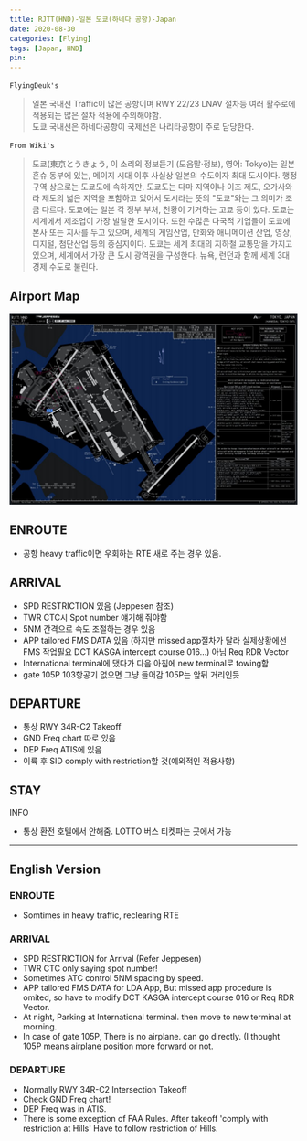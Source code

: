 ```yaml
---
title: RJTT(HND)-일본 도쿄(하네다 공항)-Japan
date: 2020-08-30
categories: [Flying]
tags: [Japan, HND]
pin:
---
```

`FlyingDeuk's`
>일본 국내선 Traffic이 많은 공항이며 RWY 22/23 LNAV 절차등 여러 활주로에 적용되는 많은 절차 적용에 주의해야함.  <br>
도쿄 국내선은 하네다공항이 국제선은 나리타공항이 주로 담당한다. 

`From Wiki's`
>도쿄(東京とうきょう, 이 소리의 정보듣기 (도움말·정보), 영어: Tokyo)는 일본 혼슈 동부에 있는, 메이지 시대 이후 사실상 일본의 수도이자 최대 도시이다. 행정 구역 상으로는 도쿄도에 속하지만, 도쿄도는 다마 지역이나 이즈 제도, 오가사와라 제도의 넓은 지역을 포함하고 있어서 도시라는 뜻의 "도쿄"와는 그 의미가 조금 다르다.
도쿄에는 일본 각 정부 부처, 천황이 기거하는 고쿄 등이 있다. 도쿄는 세계에서 제조업이 가장 발달한 도시이다. 또한 수많은 다국적 기업들이 도쿄에 본사 또는 지사를 두고 있으며, 세계의 게임산업, 만화와 애니메이션 산업, 영상, 디지털, 첨단산업 등의 중심지이다. 도쿄는 세계 최대의 지하철 교통망을 가지고 있으며, 세계에서 가장 큰 도시 광역권을 구성한다. 뉴욕, 런던과 함께 세계 3대 경제 수도로 불린다.

## Airport Map
![hnd](/img/flying/airport/hnd_ap.jpg)

## ENROUTE
- 공항 heavy traffic이면 우회하는 RTE 새로 주는 경우 있음.


## ARRIVAL
- SPD RESTRICTION 있음 (Jeppesen 참조)
- TWR CTC시 Spot number 얘기해 줘야함
- 5NM 간격으로 속도 조절하는 경우 있음
- APP tailored FMS DATA 있음 (하지만 missed app절차가 달라 실제상황에선 FMS 작업필요 DCT KASGA intercept course 016…) 아님 Req RDR Vector
- International terminal에 댔다가 다음 아침에 new terminal로 towing함
- gate 105P 103항공기 없으면 그냥 들어감 105P는 앞뒤 거리인듯


## DEPARTURE
- 통상 RWY 34R-C2 Takeoff
- GND Freq chart 따로 있음
- DEP Freq ATIS에 있음
- 이륙 후 SID comply with restriction할 것(예외적인 적용사항)

## STAY
INFO
- 통상 환전 호텔에서 안해줌. LOTTO 버스 티켓파는 곳에서 가능


--------
## English Version

### ENROUTE
- Somtimes in heavy traffic, reclearing RTE


### ARRIVAL
- SPD RESTRICTION for Arrival (Refer Jeppesen)
- TWR CTC only saying spot number!
- Sometimes ATC control 5NM spacing by speed.
- APP tailored FMS DATA for LDA App, But missed app procedure is omited, so have to modify DCT KASGA intercept course 016 or Req RDR Vector.
- At night, Parking at International terminal. then move to new terminal at morning.
- In case of gate 105P, There is no airplane. can go directly. (I thought 105P means airplane position more forward or not.

### DEPARTURE
- Normally RWY 34R-C2 Intersection Takeoff
- Check GND Freq chart!
- DEP Freq was in ATIS.
- There is some exception of FAA Rules. After takeoff 'comply with restriction at Hills' Have to follow restriction of Hills.
